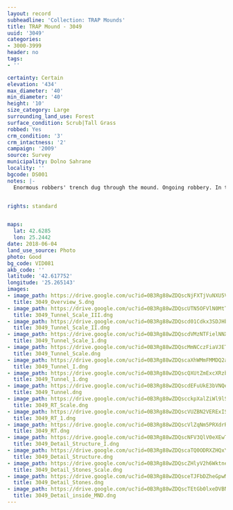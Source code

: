 ```yaml
---
layout: record
subheadline: 'Collection: TRAP Mounds'
title: TRAP Mound - 3049
uuid: '3049'
categories:
- 3000-3999
header: no
tags:
- ''

certainty: Certain
elevation: '434'
max_diameter: '40'
min_diameter: '40'
height: '10'
size_category: Large
surrounding_land_use: Forest
surface_condition: Scrub|Tall Grass
robbed: Yes
crm_condition: '3'
crm_intactness: '2'
campaign: '2009'
source: Survey
municipality: Dolno Sahrane
locality: ''
bgcode: DS001
notes: |-
  Enormous robbers' trench dug through the mound. Ongoing robbery. In the profile are visible layers small stones, chamber was made by large slab stones.


rights: standard


maps:
  lat: 42.6285
  lon: 25.2442
date: 2018-06-04
land_use_source: Photo
photo: Good
bg_code: VID081
akb_code: ''
latitude: '42.617752'
longitude: '25.265143'
images:
- image_path: https://drive.google.com/uc?id=0B3Rg88wZDQscNjFXTjVuNXU5Vnc
  title: 3049_Overview_S.dng
- image_path: https://drive.google.com/uc?id=0B3Rg88wZDQscUTN5OFVlN0MtTHc
  title: 3049_Tunnel_Scale_III.dng
- image_path: https://drive.google.com/uc?id=0B3Rg88wZDQscd01Cdkx3SDJHbTQ
  title: 3049_Tunnel_Scale_II.dng
- image_path: https://drive.google.com/uc?id=0B3Rg88wZDQscdVMzNTFielNNXzA
  title: 3049_Tunnel_Scale_1.dng
- image_path: https://drive.google.com/uc?id=0B3Rg88wZDQscMmNCczFiaVJETGs
  title: 3049_Tunnel_Scale.dng
- image_path: https://drive.google.com/uc?id=0B3Rg88wZDQscaXhWMmFMMDQ2a2M
  title: 3049_Tunnel_I.dng
- image_path: https://drive.google.com/uc?id=0B3Rg88wZDQscQXUtZmExcXRzbU0
  title: 3049_Tunnel_1.dng
- image_path: https://drive.google.com/uc?id=0B3Rg88wZDQscdEFuUkE3bVNQems
  title: 3049_Tunnel.dng
- image_path: https://drive.google.com/uc?id=0B3Rg88wZDQscckpXalZiWl9lSVk
  title: 3049_RT_Scale.dng
- image_path: https://drive.google.com/uc?id=0B3Rg88wZDQscVUZBN2VERExIS1U
  title: 3049_RT_1.dng
- image_path: https://drive.google.com/uc?id=0B3Rg88wZDQscVlZqNm5PRXdrRHc
  title: 3049_RT.dng
- image_path: https://drive.google.com/uc?id=0B3Rg88wZDQscNFV3QlV0eXEwTG8
  title: 3049_Detail_Structure_I.dng
- image_path: https://drive.google.com/uc?id=0B3Rg88wZDQscaTQ0ODRXZHQxYXc
  title: 3049_Detail_Structure.dng
- image_path: https://drive.google.com/uc?id=0B3Rg88wZDQscZHlyV2h6WktneWs
  title: 3049_Detail_Stones_Scale.dng
- image_path: https://drive.google.com/uc?id=0B3Rg88wZDQsceTJFbDZheGpwMkE
  title: 3049_Detail_Stones.dng
- image_path: https://drive.google.com/uc?id=0B3Rg88wZDQscTEtGb0lxeDVBNGc
  title: 3049_Detail_inside_MND.dng
---
```

